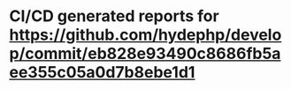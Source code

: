 # CI/CD generated reports for https://github.com/hydephp/develop/commit/eb828e93490c8686fb5aee355c05a0d7b8ebe1d1
